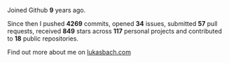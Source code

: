 Joined Github **9** years ago.

Since then I pushed **4269** commits, opened **34** issues, submitted **57** pull requests, received **849** stars across **117** personal projects and contributed to **18** public repositories.

Find out more about me on [lukasbach.com](https://lukasbach.com)
